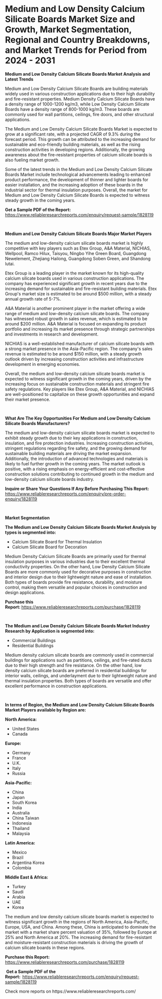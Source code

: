 <p><h1>Medium and Low Density Calcium Silicate Boards Market Size and Growth, Market Segmentation, Regional and Country Breakdowns, and Market Trends for Period from 2024 -  2031</h1></p><p><strong>Medium and Low Density Calcium Silicate Boards Market Analysis and Latest Trends</strong></p>
<p><p>Medium and Low Density Calcium Silicate Boards are building materials widely used in various construction applications due to their high durability and fire-resistant properties. Medium Density Calcium Silicate Boards have a density range of 1000-1200 kg/m3, while Low Density Calcium Silicate Boards have a density range of 800-1000 kg/m3. These boards are commonly used for wall partitions, ceilings, fire doors, and other structural applications.</p><p>The Medium and Low Density Calcium Silicate Boards Market is expected to grow at a significant rate, with a projected CAGR of 9.3% during the forecast period. This growth can be attributed to the increasing demand for sustainable and eco-friendly building materials, as well as the rising construction activities in developing regions. Additionally, the growing awareness about the fire-resistant properties of calcium silicate boards is also fueling market growth.</p><p>Some of the latest trends in the Medium and Low Density Calcium Silicate Boards Market include technological advancements leading to enhanced product performance, the development of thinner and lighter boards for easier installation, and the increasing adoption of these boards in the industrial sector for thermal insulation purposes. Overall, the market for Medium and Low Density Calcium Silicate Boards is expected to witness steady growth in the coming years.</p></p>
<p><strong>Get a Sample PDF of the Report:&nbsp;</strong> <a href="https://www.reliableresearchreports.com/enquiry/request-sample/1828119">https://www.reliableresearchreports.com/enquiry/request-sample/1828119</a></p>
<p>&nbsp;</p>
<p><strong>Medium and Low Density Calcium Silicate Boards Major Market Players</strong></p>
<p><p>The medium and low-density calcium silicate boards market is highly competitive with key players such as Etex Group, A&A Material, NICHIAS, Wellpool, Ramco Hilux, Taisyou, Ningbo Yihe Green Board, Guangdong Newelement, Zhejiang Hailong, Guangdong Soben Green, and Shandong lutai.</p><p>Etex Group is a leading player in the market known for its high-quality calcium silicate boards used in various construction applications. The company has experienced significant growth in recent years due to the increasing demand for sustainable and fire-resistant building materials. Etex Group's market size is estimated to be around $500 million, with a steady annual growth rate of 5-7%.</p><p>A&A Material is another prominent player in the market offering a wide range of medium and low-density calcium silicate boards. The company has witnessed robust growth in sales revenue, which is estimated to be around $200 million. A&A Material is focused on expanding its product portfolio and increasing its market presence through strategic partnerships and investments in research and development.</p><p>NICHIAS is a well-established manufacturer of calcium silicate boards with a strong market presence in the Asia-Pacific region. The company's sales revenue is estimated to be around $150 million, with a steady growth outlook driven by increasing construction activities and infrastructure development in emerging economies.</p><p>Overall, the medium and low-density calcium silicate boards market is expected to witness significant growth in the coming years, driven by the increasing focus on sustainable construction materials and stringent fire safety regulations. Key players like Etex Group, A&A Material, and NICHIAS are well-positioned to capitalize on these growth opportunities and expand their market presence.</p></p>
<p>&nbsp;</p>
<p><strong>What Are The Key Opportunities For Medium and Low Density Calcium Silicate Boards Manufacturers?</strong></p>
<p><p>The medium and low-density calcium silicate boards market is expected to exhibit steady growth due to their key applications in construction, insulation, and fire protection industries. Increasing construction activities, stringent regulations regarding fire safety, and the growing demand for sustainable building materials are driving the market expansion. Additionally, the introduction of advanced technologies and materials is likely to fuel further growth in the coming years. The market outlook is positive, with a rising emphasis on energy-efficient and cost-effective construction solutions contributing to continued growth in the medium and low-density calcium silicate boards industry.</p></p>
<p><strong>Inquire or Share Your Questions If Any Before Purchasing This Report:</strong> <a href="https://www.reliableresearchreports.com/enquiry/pre-order-enquiry/1828119">https://www.reliableresearchreports.com/enquiry/pre-order-enquiry/1828119</a></p>
<p>&nbsp;</p>
<p><strong>Market Segmentation</strong></p>
<p><strong>The Medium and Low Density Calcium Silicate Boards Market Analysis by types is segmented into:</strong></p>
<p><ul><li>Calcium Silicate Board for Thermal Insulation</li><li>Calcium Silicate Board for Decoration</li></ul></p>
<p><p>Medium Density Calcium Silicate Boards are primarily used for thermal insulation purposes in various industries due to their excellent thermal conductivity properties. On the other hand, Low Density Calcium Silicate Boards are more commonly used for decorative purposes in construction and interior design due to their lightweight nature and ease of installation. Both types of boards provide fire resistance, durability, and moisture control, making them versatile and popular choices in construction and design applications.</p></p>
<p><strong>Purchase this Report:&nbsp;</strong><a href="https://www.reliableresearchreports.com/purchase/1828119">https://www.reliableresearchreports.com/purchase/1828119</a></p>
<p>&nbsp;</p>
<p><strong>The Medium and Low Density Calcium Silicate Boards Market Industry Research by Application is segmented into:</strong></p>
<p><ul><li>Commercial Buildings</li><li>Residential Buildings</li></ul></p>
<p><p>Medium density calcium silicate boards are commonly used in commercial buildings for applications such as partitions, ceilings, and fire-rated ducts due to their high strength and fire resistance. On the other hand, low density calcium silicate boards are preferred in residential buildings for interior walls, ceilings, and underlayment due to their lightweight nature and thermal insulation properties. Both types of boards are versatile and offer excellent performance in construction applications.</p></p>
<p>&nbsp;</p>
<p><strong>In terms of Region, the Medium and Low Density Calcium Silicate Boards Market Players available by Region are:</strong></p>
<p>
    <p> <strong> North America: </strong>
        <ul>
            <li>United States</li>
            <li>Canada</li>
        </ul>
        </p> 
    <p> <strong> Europe: </strong>
        <ul>
            <li>Germany</li>
            <li>France</li>
            <li>U.K.</li>
            <li>Italy</li>
            <li>Russia</li>
        </ul>
        </p> 
    <p> <strong> Asia-Pacific: </strong>
        <ul>
            <li>China</li>
            <li>Japan</li>
            <li>South Korea</li>
            <li>India</li>
            <li>Australia</li>
            <li>China Taiwan</li>
            <li>Indonesia</li>
            <li>Thailand</li>
            <li>Malaysia</li>
        </ul>
        </p> 
    <p> <strong> Latin America: </strong>
        <ul>
            <li>Mexico</li>
            <li>Brazil</li>
            <li>Argentina Korea</li>
            <li>Colombia</li>
        </ul>
        </p> 
    <p> <strong> Middle East & Africa: </strong>
        <ul>
            <li>Turkey</li>
            <li>Saudi</li>
            <li>Arabia</li>
            <li>UAE</li>
            <li>Korea</li>
        </ul>
    </p>
    </p>
<p><p>The medium and low density calcium silicate boards market is expected to witness significant growth in the regions of North America, Asia-Pacific, Europe, USA, and China. Among these, China is anticipated to dominate the market with a market share percent valuation of 35%, followed by Europe at 25% and North America at 20%. The increasing demand for fire-resistant and moisture-resistant construction materials is driving the growth of calcium silicate boards in these regions.</p></p>
<p><strong>Purchase this Report: </strong><a href="https://www.reliableresearchreports.com/purchase/1828119">https://www.reliableresearchreports.com/purchase/1828119</a></p>
<p>&nbsp;<strong>Get a Sample PDF of the Report:&nbsp;&nbsp;</strong><a href="https://www.reliableresearchreports.com/enquiry/request-sample/1828119">https://www.reliableresearchreports.com/enquiry/request-sample/1828119</a></p>
<p><strong></strong></p>
<p>Check more reports on https://www.reliableresearchreports.com/</p>